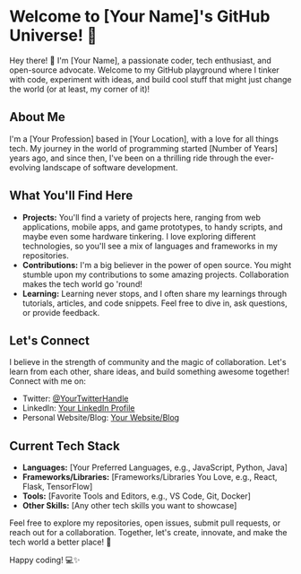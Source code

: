 # Welcome to [Your Name]'s GitHub Universe! 🚀

Hey there! 👋 I'm [Your Name], a passionate coder, tech enthusiast, and open-source advocate. Welcome to my GitHub playground where I tinker with code, experiment with ideas, and build cool stuff that might just change the world (or at least, my corner of it)!

## About Me
I'm a [Your Profession] based in [Your Location], with a love for all things tech. My journey in the world of programming started [Number of Years] years ago, and since then, I've been on a thrilling ride through the ever-evolving landscape of software development.

## What You'll Find Here
- **Projects:** You'll find a variety of projects here, ranging from web applications, mobile apps, and game prototypes, to handy scripts, and maybe even some hardware tinkering. I love exploring different technologies, so you'll see a mix of languages and frameworks in my repositories.
- **Contributions:** I'm a big believer in the power of open source. You might stumble upon my contributions to some amazing projects. Collaboration makes the tech world go 'round!
- **Learning:** Learning never stops, and I often share my learnings through tutorials, articles, and code snippets. Feel free to dive in, ask questions, or provide feedback.

## Let's Connect
I believe in the strength of community and the magic of collaboration. Let's learn from each other, share ideas, and build something awesome together! Connect with me on:
- Twitter: [@YourTwitterHandle](https://twitter.com/YourTwitterHandle)
- LinkedIn: [Your LinkedIn Profile](https://www.linkedin.com/in/yourusername/)
- Personal Website/Blog: [Your Website/Blog](https://www.yourwebsite.com)

## Current Tech Stack
- **Languages:** [Your Preferred Languages, e.g., JavaScript, Python, Java]
- **Frameworks/Libraries:** [Frameworks/Libraries You Love, e.g., React, Flask, TensorFlow]
- **Tools:** [Favorite Tools and Editors, e.g., VS Code, Git, Docker]
- **Other Skills:** [Any other tech skills you want to showcase]

Feel free to explore my repositories, open issues, submit pull requests, or reach out for a collaboration. Together, let's create, innovate, and make the tech world a better place! 🌟

Happy coding! 💻✨
